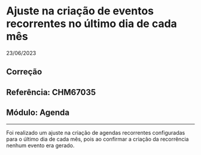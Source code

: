 # Ajuste na criação de eventos recorrentes no último dia de cada mês
23/06/2023
## Correção
## Referência: CHM67035
## Módulo: Agenda
***

Foi realizado um ajuste na criação de agendas recorrentes configuradas para o último dia de cada mês, pois ao confirmar a criação da recorrência nenhum evento era gerado.